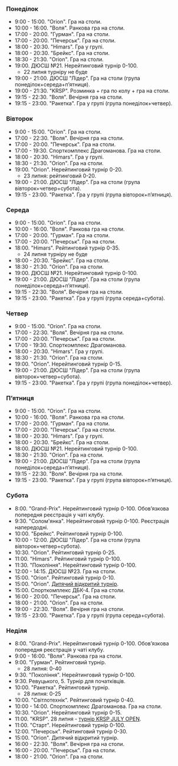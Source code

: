 
<h3 id="monday">Понеділок</h3>

* 9:00 - 15:00. "Orion". Гра на столи.
* 10:00 - 16:00. "Воля". Ранкова гра на столи.
* 17:00 - 20:00. "Гурман". Гра на столи.
* 17:00 - 20:00. "Печерськ". Гра на столи.
* 18:00 - 20:30. "Himars". Гра у групі.
* 18:00 - 20:30. "Брейкс". Гра на столи.
* 18:30 - 21:30. "Orion". Гра на столи.
* 19:00. ДЮСШ №21. Нерейтинговий турнір 0-100.
  * 22 липня турніру не буде
* 19:00 - 21:00. ДЮСШ "Лідер". Гра на столи (група понеділок+середа+пʼятниця).
* 19:00 - 21:30. "KRSP". Розминка + гра по колу + гра на столи.
* 19:15 - 22:30. "Воля". Вечірня гра на столи.
* 19:15 - 23:00. "Ракетка". Гра у групі (група понеділок+четвер).

<h3 id="tuesday">Вівторок</h3>

* 9:00 - 15:00. "Orion". Гра на столи.
* 17:00 - 22:30. "Воля". Вечірня гра на столи.
* 17:00 - 20:00. "Печерськ". Гра на столи.
* 17:00 - 19:30. Спорткомплекс Драгоманова. Гра на столи.
* 18:00 - 20:30. "Himars". Гра у групі.
* 18:30 - 21:30. "Orion". Гра на столи.
* 19:00. "Orion". Нерейтинговий турнір 0-20.
  * 23 липня: рейтинговий 0-20.
* 19:00 - 21:00. ДЮСШ "Лідер". Гра на столи (група вівторок+четвер+субота).
* 19:15 - 23:00. "Ракетка". Гра у групі (група вівторок+пʼятниця).

<h3 id="wednesday">Середа</h3>

* 9:00 - 15:00. "Orion". Гра на столи.
* 10:00 - 16:00. "Воля". Ранкова гра на столи.
* 17:00 - 20:00. "Гурман". Гра на столи.
* 17:00 - 20:00. "Печерськ". Гра на столи.
* 18:00. "Himars". Рейтинговий турнір 0-35.
  * 24 липня турніру не буде
* 18:00 - 20:30. "Брейкс". Гра на столи.
* 18:30 - 21:30. "Orion". Гра на столи.
* 19:00. ДЮСШ №21. Нерейтинговий турнір 0-100.
* 19:00 - 21:00. ДЮСШ "Лідер". Гра на столи (група понеділок+середа+пʼятниця).
* 19:15 - 22:30. "Воля". Вечірня гра на столи.
* 19:15 - 23:00. "Ракетка". Гра у групі (група середа+субота).

<h3 id="thursday">Четвер</h3>

* 9:00 - 15:00. "Orion". Гра на столи.
* 17:00 - 22:30. "Воля". Вечірня гра на столи.
* 17:00 - 20:00. "Печерськ". Гра на столи.
* 17:00 - 19:30. Спорткомплекс Драгоманова.
* 18:00 - 20:30. "Himars". Гра у групі.
* 18:30 - 21:30. "Orion". Гра на столи.
* 19:00. "Orion". Нерейтинговий турнір 0-15.
* 19:00 - 21:00. ДЮСШ "Лідер". Гра на столи (група вівторок+четвер+субота).
* 19:15 - 23:00. "Ракетка". Гра у групі (група понеділок+четвер).

<h3 id="friday">Пʼятниця</h3>

* 9:00 - 15:00. "Orion". Гра на столи.
* 10:00 - 16:00. "Воля". Ранкова гра на столи.
* 17:00 - 20:00. "Гурман". Гра на столи.
* 17:00 - 20:00. "Печерськ". Гра на столи.
* 18:00 - 20:30. "Himars". Гра у групі.
* 18:00 - 20:30. "Брейкс". Гра на столи.
* 18:00. ДЮСШ №21. Нерейтинговий турнір 0-100.
* 18:30 - 21:30. "Orion". Гра на столи.
* 19:00 - 21:00. ДЮСШ "Лідер". Гра на столи (група понеділок+середа+пʼятниця).
* 19:15 - 22:30. "Воля". Вечірня гра на столи.
* 19:15 - 23:00. "Ракетка". Гра у групі (група вівторок+пʼятниця).

<h3 id="saturday">Субота</h3>

* 8:00. "Grand-Prix". Нерейтинговий турнір 0-100. Обовʼязкова попередня реєстрація у чаті клубу.
* 9:30. "Солом'янка". Нерейтинговий турнір 0-100. Реєстрація напередодні.
* 10:00. "Брейкс". Рейтинговий турнір 0-100.
* 10:00 - 12:00. ДЮСШ "Лідер". Гра на столи (група вівторок+четвер+субота).
* 10:30. "Orion". Рейтинговий турнір 0-25.
* 11:00. "Himars". Рейтинговий турнір 0-100.
* 11:30. "Покоління". Нерейтинговий турнір 0-100.
* 12:00 - 14:15. ДЮСШ №23. Гра на столи.
* 15:00. "Orion". Рейтинговий турнір 0-10.
* 15:00. "Orion". [Дитячий відкритий турнір](https://t.me/chatorion/17298).
* 15:00. Спорткомплекс ДБК-4. Гра на столи.
* 16:00 - 20:00. "Печерськ". Гра на столи.
* 18:00 - 21:00. "Orion". Гра на столи.
* 19:00 - 22:30. "Воля". Вечірня гра на столи.
* 19:15 - 23:00. "Ракетка". Гра у групі (група середа+субота).

<h3 id="sunday">Неділя</h3>

* 8:00. "Grand-Prix". Нерейтинговий турнір 0-100. Обовʼязкова попередня реєстрація у чаті клубу.
* 9:00 - 16:00. "Воля". Ранкова гра на столи.
* 9:00. "Гурман". Рейтинговий турнір.
  * 28 липня: 0-40
* 9:30. "Покоління". Нерейтинговий турнір 0-100.
* 9:30. Ревуцького, 5. Турнір для початківців.
* 10:00. "Ракетка". Рейтинговий турнір.
  * 28 липня: 0-25
* 10:00. "Світлотехнік". Рейтинговий турнір 0-40.
* 10:00 - 14:00. Спорткомплекс Драгоманова. Гра на столи.
* 10:30. "Orion". Нерейтинговий турнір 0-15.
* 11:00. "KRSP". 28 липня - [турнір KRSP JULY OPEN](https://t.me/SmartTT_KRSP/385).
* 11:00. "Старт". Нерейтинговий турнір 0-100.
* 12:00. "Печерськ". Рейтинговий турнір 0-30.
* 15:00. "Orion". Дитячий відкритий турнір.
* 16:00 - 22:30. "Воля". Вечірня гра на столи.
* 16:00 - 20:00. "Печерськ". Гра на столи.
* 18:00 - 21:00. "Orion". Гра на столи.
